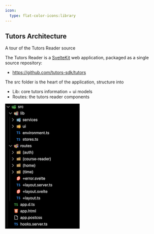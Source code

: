 ```yaml
---
icon:
  type: flat-color-icons:library
---
```


## Tutors Architecture

A tour of the Tutors Reader source

The Tutors Reader is a [SvelteKit](https://kit.svelte.dev/) web application, packaged as a single source repository:

- <https://github.com/tutors-sdk/tutors>

The src folder is the heart of the application, structure into 

- Lib: core tutors information + ui models
- Routes: the tutors reader components

![](img/repo.png)
